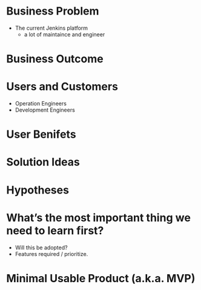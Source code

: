 # Business Problem
* The current Jenkins platform
	* a lot of maintaince and engineer
# Business Outcome
# Users and Customers

 - Operation Engineers
 - Development Engineers

# User Benifets
# Solution Ideas
# Hypotheses
# What’s the most important thing we need to learn first?
 - Will this be adopted?
 - Features required / prioritize.

# Minimal Usable Product (a.k.a. MVP)

<!--stackedit_data:
eyJoaXN0b3J5IjpbMTQ2NTg0MjA3NiwtMTUyNTcyMzAxMV19
-->